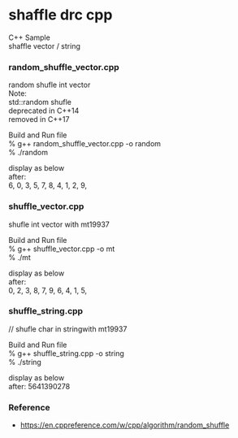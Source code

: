 shaffle drc cpp
===============

C++ Sample <br/>
shaffle  vector / string <br/>


### random_shuffle_vector.cpp
random shufle int vector <br/>
Note: <br/>
 std::random shufle <br/>
 deprecated in C++14 <br/>
 removed in C++17 <br/>

Build and Run  file <br/>
% g++  random_shuffle_vector.cpp -o random  <br/>
% ./random <br/>

display as below <br/>
after:  <br/>
6, 0, 3, 5, 7, 8, 4, 1, 2, 9, <br/>


### shuffle_vector.cpp
shufle int vector with mt19937 <br/>

Build and Run file <br/>
% g++  shuffle_vector.cpp -o mt <br/>
% ./mt <br/>

display as below <br/>
after: <br/>
0, 2, 3, 8, 7, 9, 6, 4, 1, 5,  <br/>


### shuffle_string.cpp
// shufle char in stringwith mt19937 <br/>

Build  and Run file <br/>
% g++  shuffle_string.cpp -o string <br/>
% ./string <br/>

display as below <br/>
after: 5641390278 <br/>


### Reference
- https://en.cppreference.com/w/cpp/algorithm/random_shuffle

